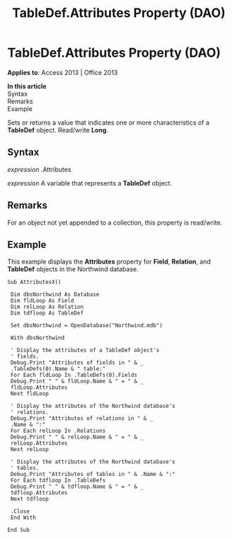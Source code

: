 ﻿---
title: TableDef.Attributes Property (DAO)
TOCTitle: Attributes Property
ms:assetid: d01588c3-e94e-06bd-6568-974873411f2d
ms:mtpsurl: https://msdn.microsoft.com/en-us/library/Ff834701(v=office.15)
ms:contentKeyID: 48547828
ms.date: 09/18/2015
mtps_version: v=office.15
---

# TableDef.Attributes Property (DAO)


**Applies to**: Access 2013 | Office 2013

**In this article**  
Syntax  
Remarks  
Example  

Sets or returns a value that indicates one or more characteristics of a **TableDef** object. Read/write **Long**.

## Syntax

*expression* .Attributes

*expression* A variable that represents a **TableDef** object.

## Remarks

For an object not yet appended to a collection, this property is read/write.

## Example

This example displays the **Attributes** property for **Field**, **Relation**, and **TableDef** objects in the Northwind database.

``` 
Sub AttributesX() 
 
 Dim dbsNorthwind As Database 
 Dim fldLoop As Field 
 Dim relLoop As Relation 
 Dim tdfloop As TableDef 
 
 Set dbsNorthwind = OpenDatabase("Northwind.mdb") 
 
 With dbsNorthwind 
 
 ' Display the attributes of a TableDef object's 
 ' fields. 
 Debug.Print "Attributes of fields in " & _ 
 .TableDefs(0).Name & " table:" 
 For Each fldLoop In .TableDefs(0).Fields 
 Debug.Print " " & fldLoop.Name & " = " & _ 
 fldLoop.Attributes 
 Next fldLoop 
 
 ' Display the attributes of the Northwind database's 
 ' relations. 
 Debug.Print "Attributes of relations in " & _ 
 .Name & ":" 
 For Each relLoop In .Relations 
 Debug.Print " " & relLoop.Name & " = " & _ 
 relLoop.Attributes 
 Next relLoop 
 
 ' Display the attributes of the Northwind database's 
 ' tables. 
 Debug.Print "Attributes of tables in " & .Name & ":" 
 For Each tdfloop In .TableDefs 
 Debug.Print " " & tdfloop.Name & " = " & _ 
 tdfloop.Attributes 
 Next tdfloop 
 
 .Close 
 End With 
 
End Sub 
 
```

